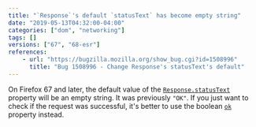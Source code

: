 ```yaml
---
title: "`Response`'s default `statusText` has become empty string"
date: "2019-05-13T04:32:00-04:00"
categories: ["dom", "networking"]
tags: []
versions: ["67", "68-esr"]
references:
    - url: "https://bugzilla.mozilla.org/show_bug.cgi?id=1508996"
      title: "Bug 1508996 - Change Response's statusText's default"
---
```

On Firefox 67 and later, the default value of the [`Response.statusText`](https://developer.mozilla.org/docs/Web/API/Response/statusText) property will be an empty string. It was previously `"OK"`. If you just want to check if the request was successful, it's better to use the boolean [`ok`](https://developer.mozilla.org/docs/Web/API/Response/ok) property instead.
